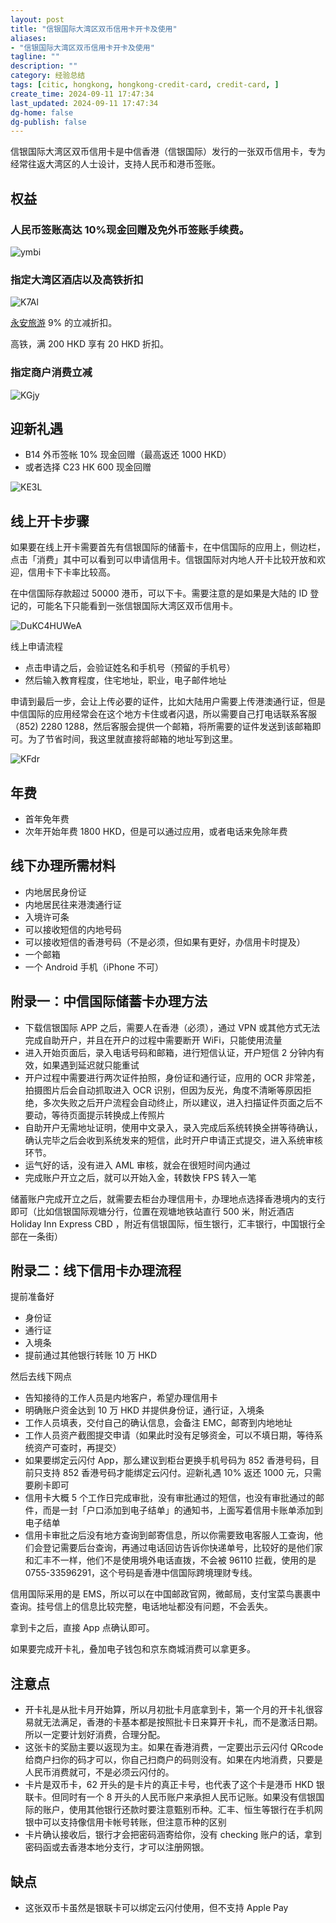 ```yaml
---
layout: post
title: "信银国际大湾区双币信用卡开卡及使用"
aliases:
- "信银国际大湾区双币信用卡开卡及使用"
tagline: ""
description: ""
category: 经验总结
tags: [citic, hongkong, hongkong-credit-card, credit-card, ]
create_time: 2024-09-11 17:47:34
last_updated: 2024-09-11 17:47:34
dg-home: false
dg-publish: false
---
```


信银国际大湾区双币信用卡是中信香港（信银国际）发行的一张双币信用卡，专为经常往返大湾区的人士设计，支持人民币和港币签账。

## 权益

### 人民币签账高达 10%现金回赠及免外币签账手续费。

![ymbi](https://photo.einverne.info/images/2024/09/05/ymbi.png)

### 指定大湾区酒店以及高铁折扣

![K7Al](https://photo.einverne.info/images/2024/09/11/K7Al.png)

[永安旅游](https://www.wingontravel.com/promotion/activity/cncbi-gbapromotions) 9% 的立减折扣。

高铁，满 200 HKD 享有 20 HKD 折扣。

### 指定商户消费立减

![KGjy](https://photo.einverne.info/images/2024/09/11/KGjy.png)

## 迎新礼遇

- B14 外币签帐 10% 现金回赠（最高返还 1000 HKD）
- 或者选择 C23 HK 600 现金回赠

![KE3L](https://photo.einverne.info/images/2024/09/20/KE3L.png)

## 线上开卡步骤

如果要在线上开卡需要首先有信银国际的储蓄卡，在中信国际的应用上，侧边栏，点击「消费」其中可以看到可以申请信用卡。信银国际对内地人开卡比较开放和欢迎，信用卡下卡率比较高。

在中信国际存款超过 50000 港币，可以下卡。需要注意的是如果是大陆的 ID 登记的，可能名下只能看到一张信银国际大湾区双币信用卡。

![DuKC4HUWeA](https://pic.einverne.info/images/DuKC4HUWeA.png)

线上申请流程

- 点击申请之后，会验证姓名和手机号（预留的手机号）
- 然后输入教育程度，住宅地址，职业，电子邮件地址

申请到最后一步，会让上传必要的证件，比如大陆用户需要上传港澳通行证，但是中信国际的应用经常会在这个地方卡住或者闪退，所以需要自己打电话联系客服 （852) 2280 1288，然后客服会提供一个邮箱，将所需要的证件发送到该邮箱即可。为了节省时间，我这里就直接将邮箱的地址写到这里。

![KFdr](https://photo.einverne.info/images/2024/09/12/KFdr.png)

## 年费

- 首年免年费
- 次年开始年费 1800 HKD，但是可以通过应用，或者电话来免除年费

## 线下办理所需材料

- 内地居民身份证
- 内地居民往来港澳通行证
- 入境许可条
- 可以接收短信的内地号码
- 可以接收短信的香港号码（不是必须，但如果有更好，办信用卡时提及）
- 一个邮箱
- 一个 Android 手机（iPhone 不可）

## 附录一：中信国际储蓄卡办理方法

- 下载信银国际 APP 之后，需要人在香港（必须），通过 VPN 或其他方式无法完成自助开户，并且在开户的过程中需要断开 WiFi，只能使用流量
- 进入开始页面后，录入电话号码和邮箱，进行短信认证，开户短信 2 分钟内有效，如果遇到延迟就只能重试
- 开户过程中需要进行两次证件拍照，身份证和通行证，应用的 OCR 非常差，拍摄图片后会自动抓取进入 OCR 识别，但因为反光，角度不清晰等原因拒绝，多次失败之后开户流程会自动终止，所以建议，进入扫描证件页面之后不要动，等待页面提示转换成上传照片
- 自助开户无需地址证明，使用中文录入，录入完成后系统转换全拼等待确认，确认完毕之后会收到系统发来的短信，此时开户申请正式提交，进入系统审核环节。
- 运气好的话，没有进入 AML 审核，就会在很短时间内通过
- 完成账户开立之后，就可以开始入金，转数快 FPS 转入一笔

储蓄账户完成开立之后，就需要去柜台办理信用卡，办理地点选择香港境内的支行即可（比如信银国际观塘分行，位置在观塘地铁站直行 500 米，附近酒店 Holiday Inn Express CBD ，附近有信银国际，恒生银行，汇丰银行，中国银行全部在一条街）

## 附录二：线下信用卡办理流程

提前准备好

- 身份证
- 通行证
- 入境条
- 提前通过其他银行转账 10 万 HKD

然后去线下网点

- 告知接待的工作人员是内地客户，希望办理信用卡
- 明确账户资金达到 10 万 HKD 并提供身份证，通行证，入境条
- 工作人员填表，交付自己的确认信息，会备注 EMC，邮寄到内地地址
- 工作人员资产截图提交申请（如果此时没有足够资金，可以不填日期，等待系统资产可查时，再提交）
- 如果要绑定云闪付 App，那么建议到柜台更换手机号码为 852 香港号码，目前只支持 852 香港号码才能绑定云闪付。迎新礼遇 10% 返还 1000 元，只需要刷卡即可
- 信用卡大概 5 个工作日完成审批，没有审批通过的短信，也没有审批通过的邮件，而是一封「户口添加到电子结单」的通知书，上面写着信用卡账单添加到电子结单
- 信用卡审批之后没有地方查询到邮寄信息，所以你需要致电客服人工查询，他们会登记需要后台查询，再通过电话回访告诉你快递单号，比较好的是他们家和汇丰不一样，他们不是使用境外电话直拨，不会被 96110 拦截，使用的是 0755-33596291，这个号码是香港中信国际跨境理财专线。

信用国际采用的是 EMS，所以可以在中国邮政官网，微邮局，支付宝菜鸟裹裹中查询。挂号信上的信息比较完整，电话地址都没有问题，不会丢失。

拿到卡之后，直接 App 点确认即可。

如果要完成开卡礼，叠加电子钱包和京东商城消费可以拿更多。

## 注意点

- 开卡礼是从批卡月开始算，所以月初批卡月底拿到卡，第一个月的开卡礼很容易就无法满足，香港的卡基本都是按照批卡日来算开卡礼，而不是激活日期。所以一定要计划好消费，合理分配。
- 这张卡的奖励主要以返现为主。如果在香港消费，一定要出示云闪付 QRcode 给商户扫你的码才可以，你自己扫商户的码则没有。如果在内地消费，只要是人民币消费就可，不是必须云闪付的。
- 卡片是双币卡，62 开头的是卡片的真正卡号，也代表了这个卡是港币 HKD 银联卡。但同时有一个 8 开头的人民币账户来承担人民币记账。如果没有信银国际的账户，使用其他银行还款时要注意甄别币种。汇丰、恒生等银行在手机网银中可以支持像信用卡帐号转账，但注意币种的区别
- 卡片确认接收后，银行才会把密码涵寄给你，没有 checking 账户的话，拿到密码函或去香港本地分支行，才可以注册网银。

## 缺点

- 这张双币卡虽然是银联卡可以绑定云闪付使用，但不支持 Apple Pay
